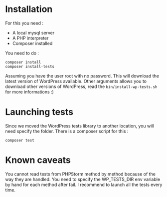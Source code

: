 # Installation

For this you need :
- A local mysql server
- A PHP interpreter
- Composer installed

You need to do : 

```
composer install
composer install-tests
```

Assuming you have the user root with no password.
This will download the latest version of WordPress available.
Other arguments allows you to download other versions of WordPress, read the `bin/install-wp-tests.sh` for more informations :)

# Launching tests

Since we moved the WordPress tests library to another location, you will need specify the folder.
There is a composer script for this :

```
composer test
```

# Known caveats

You cannot read tests from PHPStorm method by method because of the way they are handled.
You need to specify the WP_TESTS_DIR env variable by hand for each method after fail.
I recommend to launch all the tests every time.